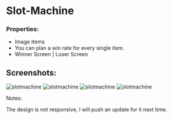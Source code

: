 # Slot-Machine

### Properties:

<ul>
<li>Image Items</li>
<li>You can plan a win rate for every single item.</li>
<li>Winner Screen | Loser Screen</li>
</ul>

## Screenshots:

![slotmachine](https://user-images.githubusercontent.com/51473263/183242097-86ac747e-3d76-419c-8c68-966bd9e581f0.png)
![slotmachine](https://user-images.githubusercontent.com/51473263/183242182-a10d44fd-9687-45b8-b2c3-de1c53101175.png)
![slotmachine](https://user-images.githubusercontent.com/51473263/183242169-60b1a32d-362b-4341-8ef5-df2f7e235498.png)
![slotmachine](https://user-images.githubusercontent.com/51473263/183242217-631348ab-47c8-49c8-8e98-18c8fe6eca89.png)

Notes:

The design is not responsive, I will push an update for it next time.
